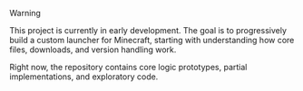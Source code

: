 > [!WARNING]
> This project is currently in early development. The goal is to progressively build a custom launcher for Minecraft, starting with understanding how core files, downloads, and version handling work.
>
> Right now, the repository contains core logic prototypes, partial implementations, and exploratory code.

